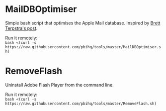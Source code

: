 # MailDBOptimiser
Simple bash script that optimises the Apple Mail database. Inspired by [Brett Terpstra's post](http://brettterpstra.com/2015/10/27/vacuuming-mail-dot-app-on-el-capitan/).

Run it remotely:  
```bash <(curl -s https://raw.githubusercontent.com/pbihq/tools/master/MailDBOptimiser.sh)```

# RemoveFlash
Uninstall Adobe Flash Player from the command line.

Run it remotely:  
```bash <(curl -s https://raw.githubusercontent.com/pbihq/tools/master/RemoveFlash.sh)```